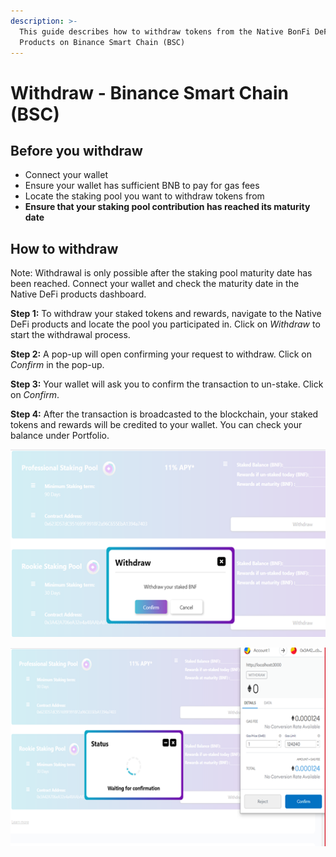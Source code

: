 ```yaml
---
description: >-
  This guide describes how to withdraw tokens from the Native BonFi DeFi
  Products on Binance Smart Chain (BSC)
---
```


# Withdraw - Binance Smart Chain \(BSC\)

## Before you withdraw

* Connect your wallet 
* Ensure your wallet has sufficient BNB to pay for gas fees
* Locate the staking pool you want to withdraw tokens from
* **Ensure that your staking pool contribution has reached its maturity date**

## How to withdraw

Note: Withdrawal is only possible after the staking pool maturity date has been reached. Connect your wallet and check the maturity date in the Native DeFi products dashboard.

**Step 1:** To withdraw your staked tokens and rewards, navigate to the Native DeFi products and locate the pool you participated in. Click on _Withdraw_ to start the withdrawal process. 

**Step 2:** A pop-up will open confirming your request to withdraw. Click on _Confirm_ in the pop-up. 

**Step 3:** Your wallet will ask you to confirm the transaction to un-stake. Click on _Confirm_.

**Step 4:** After the transaction is broadcasted to the blockchain, your staked tokens and rewards will be credited to your wallet. You can check your balance under Portfolio.

![](../../.gitbook/assets/image%20%2820%29.png)



![](../../.gitbook/assets/image%20%2822%29.png)

